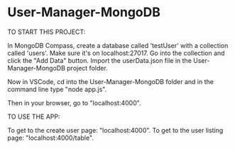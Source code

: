 # User-Manager-MongoDB

TO START THIS PROJECT:

In MongoDB Compass, create a database called 'testUser' with a collection called 'users'. Make sure it's on localhost:27017.
Go into the collection and click the "Add Data" button. Import the userData.json file in the User-Manager-MongoDB project folder.

Now in VSCode, cd into the User-Manager-MongoDB folder and in the command line type "node app.js".

Then in your browser, go to "localhost:4000".

TO USE THE APP:

To get to the create user page: "localhost:4000".
To get to the user listing page: "localhost:4000/table".
